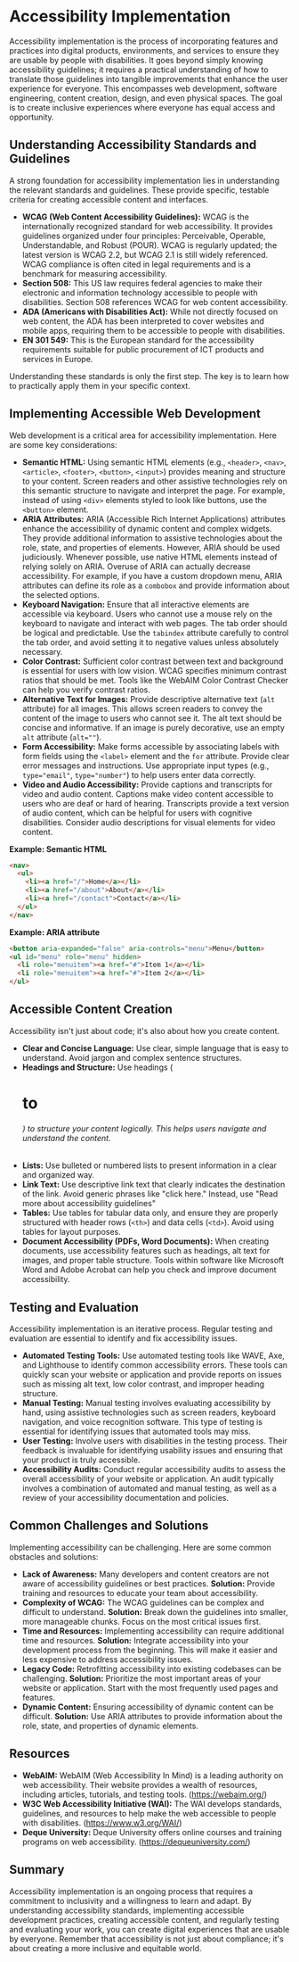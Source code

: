 # Accessibility Implementation

Accessibility implementation is the process of incorporating features and practices into digital products, environments, and services to ensure they are usable by people with disabilities. It goes beyond simply knowing accessibility guidelines; it requires a practical understanding of how to translate those guidelines into tangible improvements that enhance the user experience for everyone. This encompasses web development, software engineering, content creation, design, and even physical spaces. The goal is to create inclusive experiences where everyone has equal access and opportunity.

## Understanding Accessibility Standards and Guidelines

A strong foundation for accessibility implementation lies in understanding the relevant standards and guidelines. These provide specific, testable criteria for creating accessible content and interfaces.

*   **WCAG (Web Content Accessibility Guidelines):** WCAG is the internationally recognized standard for web accessibility. It provides guidelines organized under four principles: Perceivable, Operable, Understandable, and Robust (POUR). WCAG is regularly updated; the latest version is WCAG 2.2, but WCAG 2.1 is still widely referenced. WCAG compliance is often cited in legal requirements and is a benchmark for measuring accessibility.
*   **Section 508:** This US law requires federal agencies to make their electronic and information technology accessible to people with disabilities. Section 508 references WCAG for web content accessibility.
*   **ADA (Americans with Disabilities Act):** While not directly focused on web content, the ADA has been interpreted to cover websites and mobile apps, requiring them to be accessible to people with disabilities.
*   **EN 301 549:** This is the European standard for the accessibility requirements suitable for public procurement of ICT products and services in Europe.

Understanding these standards is only the first step. The key is to learn how to practically apply them in your specific context.

## Implementing Accessible Web Development

Web development is a critical area for accessibility implementation. Here are some key considerations:

*   **Semantic HTML:** Using semantic HTML elements (e.g., `<header>`, `<nav>`, `<article>`, `<footer>`, `<button>`, `<input>`) provides meaning and structure to your content. Screen readers and other assistive technologies rely on this semantic structure to navigate and interpret the page. For example, instead of using `<div>` elements styled to look like buttons, use the `<button>` element.
*   **ARIA Attributes:** ARIA (Accessible Rich Internet Applications) attributes enhance the accessibility of dynamic content and complex widgets. They provide additional information to assistive technologies about the role, state, and properties of elements. However, ARIA should be used judiciously.  Whenever possible, use native HTML elements instead of relying solely on ARIA.  Overuse of ARIA can actually decrease accessibility.  For example, if you have a custom dropdown menu, ARIA attributes can define its role as a `combobox` and provide information about the selected options.
*   **Keyboard Navigation:** Ensure that all interactive elements are accessible via keyboard. Users who cannot use a mouse rely on the keyboard to navigate and interact with web pages. The tab order should be logical and predictable.  Use the `tabindex` attribute carefully to control the tab order, and avoid setting it to negative values unless absolutely necessary.
*   **Color Contrast:** Sufficient color contrast between text and background is essential for users with low vision. WCAG specifies minimum contrast ratios that should be met. Tools like the WebAIM Color Contrast Checker can help you verify contrast ratios.
*   **Alternative Text for Images:** Provide descriptive alternative text (`alt` attribute) for all images. This allows screen readers to convey the content of the image to users who cannot see it. The alt text should be concise and informative. If an image is purely decorative, use an empty `alt` attribute (`alt=""`).
*   **Form Accessibility:** Make forms accessible by associating labels with form fields using the `<label>` element and the `for` attribute. Provide clear error messages and instructions. Use appropriate input types (e.g., `type="email"`, `type="number"`) to help users enter data correctly.
*   **Video and Audio Accessibility:** Provide captions and transcripts for video and audio content. Captions make video content accessible to users who are deaf or hard of hearing. Transcripts provide a text version of audio content, which can be helpful for users with cognitive disabilities.  Consider audio descriptions for visual elements for video content.

**Example: Semantic HTML**

```html
<nav>
  <ul>
    <li><a href="/">Home</a></li>
    <li><a href="/about">About</a></li>
    <li><a href="/contact">Contact</a></li>
  </ul>
</nav>
```

**Example: ARIA attribute**

```html
<button aria-expanded="false" aria-controls="menu">Menu</button>
<ul id="menu" role="menu" hidden>
  <li role="menuitem"><a href="#">Item 1</a></li>
  <li role="menuitem"><a href="#">Item 2</a></li>
</ul>
```

## Accessible Content Creation

Accessibility isn't just about code; it's also about how you create content.

*   **Clear and Concise Language:** Use clear, simple language that is easy to understand. Avoid jargon and complex sentence structures.
*   **Headings and Structure:** Use headings (<h1> to <h6>) to structure your content logically. This helps users navigate and understand the content.
*   **Lists:** Use bulleted or numbered lists to present information in a clear and organized way.
*   **Link Text:** Use descriptive link text that clearly indicates the destination of the link. Avoid generic phrases like "click here."  Instead, use "Read more about accessibility guidelines"
*   **Tables:** Use tables for tabular data only, and ensure they are properly structured with header rows (`<th>`) and data cells (`<td>`). Avoid using tables for layout purposes.
*   **Document Accessibility (PDFs, Word Documents):** When creating documents, use accessibility features such as headings, alt text for images, and proper table structure. Tools within software like Microsoft Word and Adobe Acrobat can help you check and improve document accessibility.

## Testing and Evaluation

Accessibility implementation is an iterative process. Regular testing and evaluation are essential to identify and fix accessibility issues.

*   **Automated Testing Tools:** Use automated testing tools like WAVE, Axe, and Lighthouse to identify common accessibility errors. These tools can quickly scan your website or application and provide reports on issues such as missing alt text, low color contrast, and improper heading structure.
*   **Manual Testing:** Manual testing involves evaluating accessibility by hand, using assistive technologies such as screen readers, keyboard navigation, and voice recognition software. This type of testing is essential for identifying issues that automated tools may miss.
*   **User Testing:** Involve users with disabilities in the testing process. Their feedback is invaluable for identifying usability issues and ensuring that your product is truly accessible.
*   **Accessibility Audits:** Conduct regular accessibility audits to assess the overall accessibility of your website or application. An audit typically involves a combination of automated and manual testing, as well as a review of your accessibility documentation and policies.

## Common Challenges and Solutions

Implementing accessibility can be challenging. Here are some common obstacles and solutions:

*   **Lack of Awareness:** Many developers and content creators are not aware of accessibility guidelines or best practices. **Solution:** Provide training and resources to educate your team about accessibility.
*   **Complexity of WCAG:** The WCAG guidelines can be complex and difficult to understand. **Solution:** Break down the guidelines into smaller, more manageable chunks. Focus on the most critical issues first.
*   **Time and Resources:** Implementing accessibility can require additional time and resources. **Solution:** Integrate accessibility into your development process from the beginning. This will make it easier and less expensive to address accessibility issues.
*   **Legacy Code:** Retrofitting accessibility into existing codebases can be challenging. **Solution:** Prioritize the most important areas of your website or application. Start with the most frequently used pages and features.
*   **Dynamic Content:** Ensuring accessibility of dynamic content can be difficult. **Solution:** Use ARIA attributes to provide information about the role, state, and properties of dynamic elements.

## Resources

*   **WebAIM:** WebAIM (Web Accessibility In Mind) is a leading authority on web accessibility. Their website provides a wealth of resources, including articles, tutorials, and testing tools. (<https://webaim.org/>)
*   **W3C Web Accessibility Initiative (WAI):** The WAI develops standards, guidelines, and resources to help make the web accessible to people with disabilities. (<https://www.w3.org/WAI/>)
*   **Deque University:** Deque University offers online courses and training programs on web accessibility. (<https://dequeuniversity.com/>)

## Summary

Accessibility implementation is an ongoing process that requires a commitment to inclusivity and a willingness to learn and adapt. By understanding accessibility standards, implementing accessible development practices, creating accessible content, and regularly testing and evaluating your work, you can create digital experiences that are usable by everyone. Remember that accessibility is not just about compliance; it's about creating a more inclusive and equitable world.